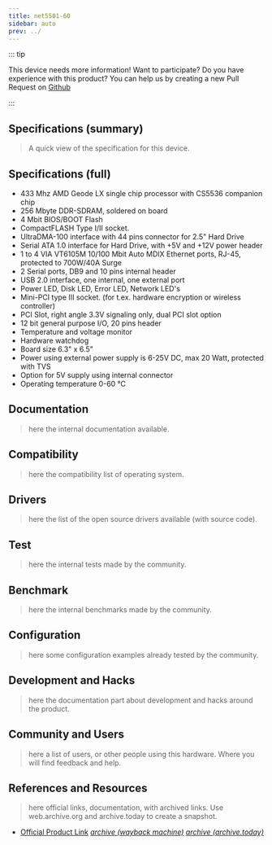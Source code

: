 ```yaml
---
title: net5501-60
sidebar: auto
prev: ../
---
```


::: tip

This device needs more information! Want to participate? Do you have
experience with this product? You can help us by creating a new Pull
Request on
[Github](https://github.com/friendly-router/friendly-router/pulls)

:::

## Specifications (summary)

> A quick view of the specification for this device.

## Specifications  (full)

 *  433 Mhz AMD Geode LX single chip processor with CS5536 companion chip
 *  256 Mbyte DDR-SDRAM, soldered on board
 *  4 Mbit BIOS/BOOT Flash
 *  CompactFLASH Type I/II socket.
 *  UltraDMA-100 interface with 44 pins connector for 2.5" Hard Drive
 *  Serial ATA 1.0 interface for Hard Drive, with +5V and +12V power header
 *  1 to 4 VIA VT6105M 10/100 Mbit Auto MDIX Ethernet ports, RJ-45, protected to 700W/40A Surge
 *  2 Serial ports, DB9 and 10 pins internal header
 *  USB 2.0 interface, one internal, one external port
 *  Power LED, Disk LED, Error LED, Network LED's
 *  Mini-PCI type III socket. (for t.ex. hardware encryption or wireless controller)
 *  PCI Slot, right angle 3.3V signaling only, dual PCI slot option
 *  12 bit general purpose I/O, 20 pins header
 *  Temperature and voltage monitor
 *  Hardware watchdog
 *  Board size 6.3" x 6.5"
 *  Power using external power supply is 6-25V DC, max 20 Watt, protected with TVS
 *  Option for 5V supply using internal connector
 *  Operating temperature 0-60 °C

## Documentation

> here the internal documentation available.

## Compatibility

> here the compatibility list of operating system.

## Drivers

> here the list of the open source drivers available (with source
> code).

## Test

> here the internal tests made by the community.

## Benchmark

> here the internal benchmarks made by the community.

## Configuration

> here some configuration examples already tested by the community.

## Development and Hacks

> here the documentation part about development and hacks around the
> product.

## Community and Users

> here a list of users, or other people using this hardware. Where you
> will find feedback and help.

## References and Resources

> here official links, documentation, with archived links. Use
> web.archive.org and archive.today to create a snapshot.

 * [Official Product Link](https://www.soekris.com/products/net5501-1.html)
   [*archive (wayback machine)*](https://web.archive.org/web/20201125062111/https://www.soekris.com/products/net5501-1.html)
   [*archive (archive.today)*](https://archive.ph/iXuom)

